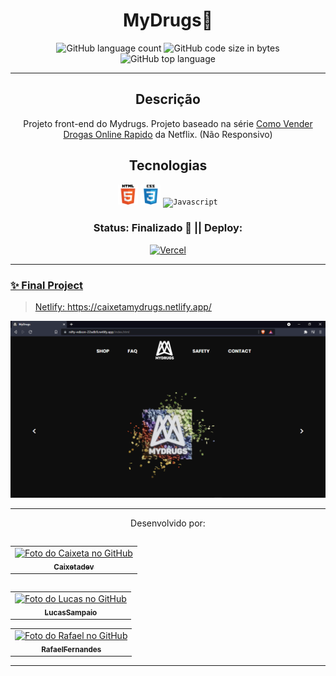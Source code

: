 <h1 align = "center"> MyDrugs💊</h1>
<p align = "center"><img alt="GitHub language count" src="https://img.shields.io/github/languages/count/Caixetadev/MyDrugs">
  <img alt="GitHub code size in bytes" src="https://img.shields.io/github/languages/code-size/Caixetadev/MyDrugs?color=black">
  <img alt="GitHub top language" src="https://img.shields.io/github/languages/top/caixetadev/mydrugs?color=green">
  
  ---
  
 <h2 align = "center"> Descrição </h2>
 <p align = "center"> Projeto front-end do Mydrugs. Projeto baseado na série <a href="https://www.netflix.com/watch/80226513?trackId=200257859">Como Vender Drogas Online Rapido</a> da Netflix. (Não Responsivo) </p>

<h2 align = "center">Tecnologias </h2>

<p align = "center">
<code><img height="32" src="https://raw.githubusercontent.com/github/explore/80688e429a7d4ef2fca1e82350fe8e3517d3494d/topics/html/html.png" alt="HTML5"/></code>
<code><img height="32" src="https://raw.githubusercontent.com/github/explore/80688e429a7d4ef2fca1e82350fe8e3517d3494d/topics/css/css.png" alt="CSS"/></code>
<code><img height="32" src="https://seeklogo.com/images/J/javascript-logo-E967E87D74-seeklogo.com.png" alt="Javascript"/></code>

</p>

<h3 align = "center">Status: Finalizado 💊 || Deploy: </h3>  
<p align = "center"><a href = "https://caixetamydrugs.netlify.app/"><img alt="Vercel" src="https://img.shields.io/badge/vercel%20-%23000000.svg?&style=for-the-badge&logo=vercel&logoColor=white"/</a></p>

---
### ✨ Final Project
> Netlify: https://caixetamydrugs.netlify.app/
<p align="center">
  <img src="https://github.com/Caixetadev/MyDgrus/blob/main/img/home.png" alt="Devfinance" />
</p>

---

<p align = "center"> Desenvolvido por:</p>

<table align="left"> <tr Style display inline-block> <td align="center"> <a href="https://github.com/Caixetadev"> <img src="https://avatars.githubusercontent.com/u/87894998?v=4" width="100px;" alt="Foto do Caixeta no GitHub"/><br> <sub> <b>Caixetadev</b> </sub> </a> </td> </table>
<table align="right"> <tr> <td align="center"> <a href="https://github.com/LucasSampaioOliveira"> <img src="https://avatars.githubusercontent.com/u/82174287?v=4" width="100px;" alt="Foto do Lucas no GitHub"/><br> <sub> <b>LucasSampaio</b> </sub> </a> </td> </table>
<table align="center"> <tr display="inline-block"> <td align="center"> <a href="https://github.com/rafaelpontes14"> <img src="https://avatars.githubusercontent.com/u/82174173?v=4" width="100px;" alt="Foto do Rafael no GitHub"/><br> <sub> <b>RafaelFernandes</b> </sub> </a> </td> </table>

---
